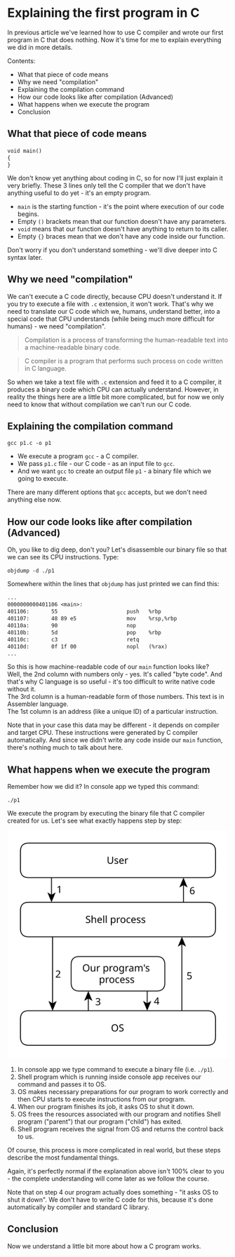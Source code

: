 # Explaining the first program in C

In previous article we've learned how to use C compiler and wrote our first program in C that does nothing.
Now it's time for me to explain everything we did in more details.

Contents:

* What that piece of code means
* Why we need "compilation"
* Explaining the compilation command
* How our code looks like after compilation (Advanced)
* What happens when we execute the program
* Conclusion


## What that piece of code means

	void main()
	{
	}

We don't know yet anything about coding in C, so for now I'll just explain it very briefly.
These 3 lines only tell the C compiler that we don't have anything useful to do yet - it's an empty program.

* `main` is the starting function - it's the point where execution of our code begins.
* Empty `()` brackets mean that our function doesn't have any parameters.
* `void` means that our function doesn't have anything to return to its caller.
* Empty `{}` braces mean that we don't have any code inside our function.

Don't worry if you don't understand something - we'll dive deeper into C syntax later.


## Why we need "compilation"

We can't execute a C code directly, because CPU doesn't understand it.
If you try to execute a file with `.c` extension, it won't work.
That's why we need to translate our C code which we, humans, understand better, into a special code that CPU understands (while being much more difficult for humans) - we need "compilation".

> Compilation is a process of transforming the human-readable text into a machine-readable binary code.

> C compiler is a program that performs such process on code written in C language.

So when we take a text file with `.c` extension and feed it to a C compiler, it produces a binary code which CPU can actually understand.
However, in reality the things here are a little bit more complicated, but for now we only need to know that without compilation we can't run our C code.


## Explaining the compilation command

	gcc p1.c -o p1

* We execute a program `gcc` - a C compiler.
* We pass `p1.c` file - our C code - as an input file to `gcc`.
* And we want `gcc` to create an output file `p1` - a binary file which we going to execute.

There are many different options that `gcc` accepts, but we don't need anything else now.


## How our code looks like after compilation (Advanced)

Oh, you like to dig deep, don't you?
Let's disassemble our binary file so that we can see its CPU instructions.  Type:

	objdump -d ./p1

Somewhere within the lines that `objdump` has just printed we can find this:

	...
	0000000000401106 <main>:
	401106:       55                      push   %rbp
	401107:       48 89 e5                mov    %rsp,%rbp
	40110a:       90                      nop
	40110b:       5d                      pop    %rbp
	40110c:       c3                      retq
	40110d:       0f 1f 00                nopl   (%rax)
	...

So this is how machine-readable code of our `main` function looks like?</br>
Well, the 2nd column with numbers only - yes.  It's called "byte code".
And that's why C language is so useful - it's too difficult to write native code without it.</br>
The 3rd column is a human-readable form of those numbers.  This text is in Assembler language.</br>
The 1st column is an address (like a unique ID) of a particular instruction.

Note that in your case this data may be different - it depends on compiler and target CPU.
These instructions were generated by C compiler automatically.
And since we didn't write any code inside our `main` function, there's nothing much to talk about here.


## What happens when we execute the program

Remember how we did it?  In console app we typed this command:

	./p1

We execute the program by executing the binary file that C compiler created for us.
Let's see what exactly happens step by step:

![](p2.svg)

1. In console app we type command to execute a binary file (i.e. `./p1`).
2. Shell program which is running inside console app receives our command and passes it to OS.
3. OS makes necessary preparations for our program to work correctly and then CPU starts to execute instructions from our program.
4. When our program finishes its job, it asks OS to shut it down.
5. OS frees the resources associated with our program and notifies Shell program ("parent") that our program ("child") has exited.
6. Shell program receives the signal from OS and returns the control back to us.

Of course, this process is more complicated in real world, but these steps describe the most fundamental things.

Again, it's perfectly normal if the explanation above isn't 100% clear to you - the complete understanding will come later as we follow the course.

Note that on step 4 our program actually does something - "it asks OS to shut it down".
We don't have to write C code for this, because it's done automatically by compiler and standard C library.


## Conclusion

Now we understand a little bit more about how a C program works.
